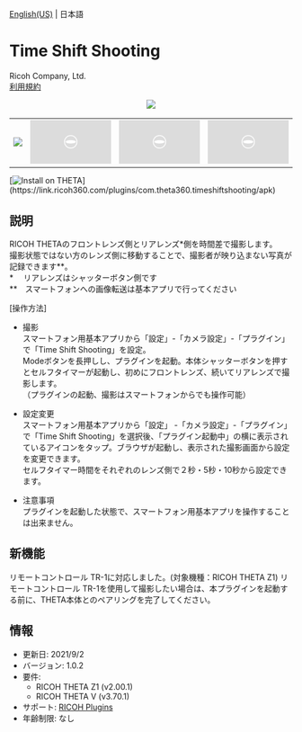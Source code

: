 [English(US)](README.md) | 日本語

# Time Shift Shooting

Ricoh Company, Ltd.  
[利用規約](https://www.ricoh360.com/ja/terms/plugins/)

<div align="center"><img src="./1.png"><table><tr><td><img src="./2.png"></td><td><img src="./3.png"></td><td><img src="./4.png"></td><td><img src="./5.png"></td></tr></table></div>

[![Install on THETA](https://assets.ricoh360.com/image/upload/v1/front/theta/install-button.svg?)](https://link.ricoh360.com/plugins/com.theta360.timeshiftshooting/apk)

## 説明

<div id="plugin-description">

RICOH THETAのフロントレンズ側とリアレンズ*側を時間差で撮影します。  
撮影状態ではない方のレンズ側に移動することで、撮影者が映り込まない写真が記録できます**。  
*　 リアレンズはシャッターボタン側です  
**　スマートフォンへの画像転送は基本アプリで行ってください  
  
[操作方法]  
  
- 撮影  
スマートフォン用基本アプリから「設定」-「カメラ設定」-「プラグイン」で「Time Shift Shooting」を設定。  
Modeボタンを長押しし、プラグインを起動。本体シャッターボタンを押すとセルフタイマーが起動し、初めにフロントレンズ、続いてリアレンズで撮影します。  
（プラグインの起動、撮影はスマートフォンからでも操作可能）  

- 設定変更  
スマートフォン用基本アプリから「設定」 -「カメラ設定」-「プラグイン」で「Time Shift Shooting」を選択後、「プラグイン起動中」の横に表示されているアイコンをタップ。ブラウザが起動し、表示された撮影画面から設定を変更できます。  
セルフタイマー時間をそれぞれのレンズ側で２秒・5秒・10秒から設定できます。  

- 注意事項  
プラグインを起動した状態で、スマートフォン用基本アプリを操作することは出来ません。  

</div>

## 新機能

<div id="plugin-whats-new">

リモートコントロール TR-1に対応しました。(対象機種：RICOH THETA Z1)
リモートコントロール TR-1を使用して撮影したい場合は、本プラグインを起動する前に、THETA本体とのペアリングを完了してください。

</div>

## 情報

- 更新日: 2021/9/2
- バージョン: 1.0.2
- 要件:
  - RICOH THETA Z1 (v2.00.1)
  - RICOH THETA V (v3.70.1)
- サポート: [RICOH Plugins](https://support.ricoh360.com/ja/)
- 年齢制限: なし
